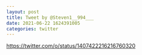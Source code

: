 ```yaml
--- 
layout: post 
title: Tweet by @Steven1__994___ 
date: 2021-06-22 1624391005 
categories: twitter 
--- 
```

https://twitter.com/o/status/1407422216216760320